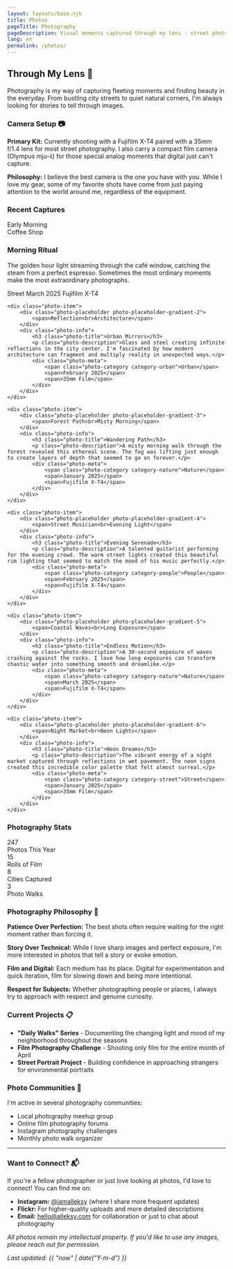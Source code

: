 ```yaml
---
layout: layouts/base.njk
title: Photos
pageTitle: Photography
pageDescription: Visual moments captured through my lens - street photography, travel, and everyday beauty
lang: en
permalink: /photos/
---
```


## Through My Lens 📸

Photography is my way of capturing fleeting moments and finding beauty in the everyday. From bustling city streets to quiet natural corners, I'm always looking for stories to tell through images.

### Camera Setup 📷

<div class="camera-info">
<strong>Primary Kit:</strong> Currently shooting with a Fujifilm X-T4 paired with a 35mm f/1.4 lens for most street photography. I also carry a compact film camera (Olympus mju-ii) for those special analog moments that digital just can't capture.

<strong>Philosophy:</strong> I believe the best camera is the one you have with you. While I love my gear, some of my favorite shots have come from just paying attention to the world around me, regardless of the equipment.
</div>

### Recent Captures

<div class="photo-grid">
    <div class="photo-item">
        <div class="photo-placeholder photo-placeholder-gradient-1">
            <span>Early Morning<br>Coffee Shop</span>
        </div>
        <div class="photo-info">
            <h3 class="photo-title">Morning Ritual</h3>
            <p class="photo-description">The golden hour light streaming through the café window, catching the steam from a perfect espresso. Sometimes the most ordinary moments make the most extraordinary photographs.</p>
            <div class="photo-meta">
                <span class="photo-category category-street">Street</span>
                <span>March 2025</span>
                <span>Fujifilm X-T4</span>
            </div>
        </div>
    </div>

    <div class="photo-item">
        <div class="photo-placeholder photo-placeholder-gradient-2">
            <span>Reflection<br>Architecture</span>
        </div>
        <div class="photo-info">
            <h3 class="photo-title">Urban Mirrors</h3>
            <p class="photo-description">Glass and steel creating infinite reflections in the city center. I'm fascinated by how modern architecture can fragment and multiply reality in unexpected ways.</p>
            <div class="photo-meta">
                <span class="photo-category category-urban">Urban</span>
                <span>February 2025</span>
                <span>35mm Film</span>
            </div>
        </div>
    </div>

    <div class="photo-item">
        <div class="photo-placeholder photo-placeholder-gradient-3">
            <span>Forest Path<br>Misty Morning</span>
        </div>
        <div class="photo-info">
            <h3 class="photo-title">Wandering Path</h3>
            <p class="photo-description">A misty morning walk through the forest revealed this ethereal scene. The fog was lifting just enough to create layers of depth that seemed to go on forever.</p>
            <div class="photo-meta">
                <span class="photo-category category-nature">Nature</span>
                <span>January 2025</span>
                <span>Fujifilm X-T4</span>
            </div>
        </div>
    </div>

    <div class="photo-item">
        <div class="photo-placeholder photo-placeholder-gradient-4">
            <span>Street Musician<br>Evening Light</span>
        </div>
        <div class="photo-info">
            <h3 class="photo-title">Evening Serenade</h3>
            <p class="photo-description">A talented guitarist performing for the evening crowd. The warm street lights created this beautiful rim lighting that seemed to match the mood of his music perfectly.</p>
            <div class="photo-meta">
                <span class="photo-category category-people">People</span>
                <span>February 2025</span>
                <span>Fujifilm X-T4</span>
            </div>
        </div>
    </div>

    <div class="photo-item">
        <div class="photo-placeholder photo-placeholder-gradient-5">
            <span>Coastal Waves<br>Long Exposure</span>
        </div>
        <div class="photo-info">
            <h3 class="photo-title">Endless Motion</h3>
            <p class="photo-description">A 30-second exposure of waves crashing against the rocks. I love how long exposures can transform chaotic water into something smooth and dreamlike.</p>
            <div class="photo-meta">
                <span class="photo-category category-nature">Nature</span>
                <span>March 2025</span>
                <span>Fujifilm X-T4</span>
            </div>
        </div>
    </div>

    <div class="photo-item">
        <div class="photo-placeholder photo-placeholder-gradient-6">
            <span>Night Market<br>Neon Lights</span>
        </div>
        <div class="photo-info">
            <h3 class="photo-title">Neon Dreams</h3>
            <p class="photo-description">The vibrant energy of a night market captured through reflections in wet pavement. The neon signs created this incredible color palette that felt almost surreal.</p>
            <div class="photo-meta">
                <span class="photo-category category-street">Street</span>
                <span>January 2025</span>
                <span>35mm Film</span>
            </div>
        </div>
    </div>
</div>

### Photography Stats

<div class="stats-grid">
    <div class="stat-item">
        <span class="stat-number">247</span>
        <div class="stat-label">Photos This Year</div>
    </div>
    <div class="stat-item">
        <span class="stat-number">15</span>
        <div class="stat-label">Rolls of Film</div>
    </div>
    <div class="stat-item">
        <span class="stat-number">8</span>
        <div class="stat-label">Cities Captured</div>
    </div>
    <div class="stat-item">
        <span class="stat-number">3</span>
        <div class="stat-label">Photo Walks</div>
    </div>
</div>

### Photography Philosophy 🎯

**Patience Over Perfection:** The best shots often require waiting for the right moment rather than forcing it.

**Story Over Technical:** While I love sharp images and perfect exposure, I'm more interested in photos that tell a story or evoke emotion.

**Film and Digital:** Each medium has its place. Digital for experimentation and quick iteration, film for slowing down and being more intentional.

**Respect for Subjects:** Whether photographing people or places, I always try to approach with respect and genuine curiosity.

### Current Projects 📋

- **"Daily Walks" Series** - Documenting the changing light and mood of my neighborhood throughout the seasons
- **Film Photography Challenge** - Shooting only film for the entire month of April
- **Street Portrait Project** - Building confidence in approaching strangers for environmental portraits

### Photo Communities 🤝

I'm active in several photography communities:
- Local photography meetup group
- Online film photography forums
- Instagram photography challenges
- Monthly photo walk organizer

---

### Want to Connect? 📬

If you're a fellow photographer or just love looking at photos, I'd love to connect! You can find me on:

- **Instagram:** [@iamalleksy](https://instagram.com/iamalleksy) (where I share more frequent updates)
- **Flickr:** For higher-quality uploads and more detailed descriptions
- **Email:** [hello@alleksy.com](mailto:hello@alleksy.com) for collaboration or just to chat about photography

*All photos remain my intellectual property. If you'd like to use any images, please reach out for permission.*

*Last updated: {{ "now" | date("Y-m-d") }}*
